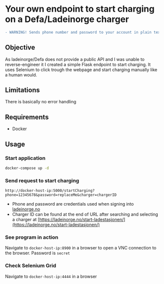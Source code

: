 # Your own endpoint to start charging on a Defa/Ladeinorge charger

```diff
- WARNING! Sends phone number and password to your account in plain text. Use at own risk and only on secure local networks.
```

## Objective
As ladeinorge/Defa does not provide a public API and I was unable to reverse-engineer it I created a simple Flask endpoint to start charging. It uses Selenium to click trough the webpage and start charging manually like a human would.

## Limitations
There is basically no error handling

## Requirements
- Docker

## Usage
### Start application
```zsh
docker-compose up -d
```

### Send request to start charging
```GET
http://docker-host-ip:5000/startCharging?phone=12345678&password=replaceMe&charger=chargerID
```

- Phone and password are credentials used when signing into [ladeinorge.no](https://ladeinorge.no)
- Charger ID can be found at the end of URL after searching and selecting a charger at [https://ladeinorge.no/start-ladestasjonen/](https://ladeinorge.no/start-ladestasjonen/)

### See program in action
Navigate to `docker-host-ip:8900` in a browser to open a VNC connection to the browser. Password is `secret`

### Check Selenium Grid
Navigate to `docker-host-ip:4444` in a browser